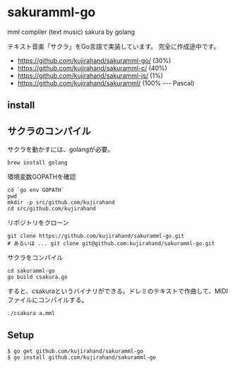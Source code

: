 # sakuramml-go
mml compiler (text music) sakura by golang

テキスト音楽「サクラ」をGo言語で実装しています。
完全に作成途中です。

- https://github.com/kujirahand/sakuramml-go/ (30%)
- https://github.com/kujirahand/sakuramml-c/ (40%)
- https://github.com/kujirahand/sakuramml-js/ (1%)
- https://github.com/kujirahand/sakuramml/ (100% --- Pascal)

## install

## サクラのコンパイル

サクラを動かすには、golangが必要。

```
brew install golang
```

環境変数GOPATHを確認

```
cd `go env GOPATH`
pwd
mkdir -p src/github.com/kujirahand
cd src/github.com/kujirahand
```

リポジトリをクローン

```
git clone https://github.com/kujirahand/sakuramml-go.git
# あるいは ... git clone git@github.com:kujirahand/sakuramml-go.git
```

サクラをコンパイル

```
cd sakuramml-go
go build csakura.go
```

すると、csakuraというバイナリができる。ドレミのテキストで作曲して、MIDIファイルにコンパイルする。

```
./csakura a.mml
```


## Setup

```
$ go get github.com/kujirahand/sakuramml-go
$ go install github.com/kujirahand/sakuramml-go
```

